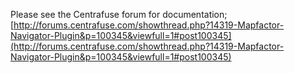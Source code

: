 Please see the Centrafuse forum for documentation; [http://forums.centrafuse.com/showthread.php?14319-Mapfactor-Navigator-Plugin&p=100345&viewfull=1#post100345](http://forums.centrafuse.com/showthread.php?14319-Mapfactor-Navigator-Plugin&p=100345&viewfull=1#post100345)
